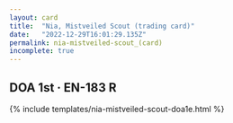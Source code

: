 ```yaml
---
layout: card
title:  "Nia, Mistveiled Scout (trading card)"
date:   "2022-12-29T16:01:29.135Z"
permalink: nia-mistveiled-scout_(card)
incomplete: true
---
```


## DOA 1st &middot; EN-183 R

{% include templates/nia-mistveiled-scout-doa1e.html %}
